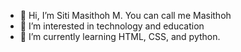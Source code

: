 - 👋 Hi, I’m Siti Masithoh M. You can call me Masithoh
- 👀 I’m interested in technology and education
- 🌱 I’m currently learning HTML, CSS, and python.


<!---
smasithmw/smasithmw is a ✨ special ✨ repository because its `README.md` (this file) appears on your GitHub profile.
You can click the Preview link to take a look at your changes.
--->

